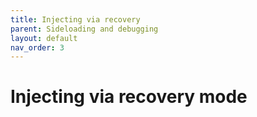 ```yaml
---
title: Injecting via recovery
parent: Sideloading and debugging
layout: default
nav_order: 3
---
```

# Injecting via recovery mode